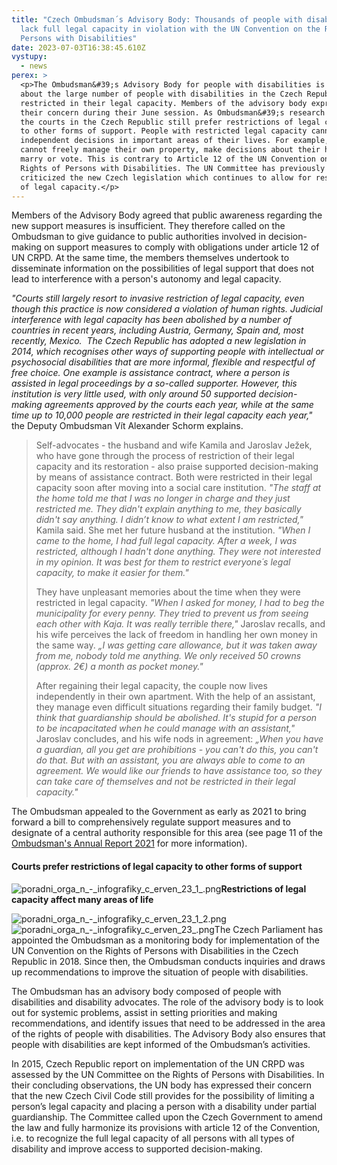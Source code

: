 ```yaml
---
title: "Czech Ombudsman´s Advisory Body: Thousands of people with disabilities
  lack full legal capacity in violation with the UN Convention on the Rights of
  Persons with Disabilities"
date: 2023-07-03T16:38:45.610Z
vystupy:
  - news
perex: >
  <p>The Ombudsman&#39;s Advisory Body for people with disabilities is alarmed
  about the large number of people with disabilities in the Czech Republic
  restricted in their legal capacity. Members of the advisory body expressed
  their concern during their June session. As Ombudsman&#39;s research shows,
  the courts in the Czech Republic still prefer restrictions of legal capacity
  to other forms of support. People with restricted legal capacity cannot make
  independent decisions in important areas of their lives. For example, they
  cannot freely manage their own property, make decisions about their health,
  marry or vote. This is contrary to Article 12 of the UN Convention on the
  Rights of Persons with Disabilities. The UN Committee has previously
  criticized the new Czech legislation which continues to allow for restrictions
  of legal capacity.</p>
---
```

<p>Members of the Advisory Body agreed that public awareness regarding the new support measures is insufficient. They therefore called on the Ombudsman to give guidance to public authorities involved in decision-making on support measures to comply with obligations under article 12 of UN CRPD. At the same time, the members themselves undertook to disseminate information on the possibilities of legal support that does not lead to interference with a person&#39;s autonomy and legal capacity.</p>

<p><em>&quot;Courts still largely resort to invasive restriction of legal capacity, even though this practice is now considered a violation of human rights. Judicial interference with legal capacity has been abolished by a number of countries in recent years, including Austria, Germany, Spain and, most recently, Mexico. &nbsp;The Czech Republic has adopted a new legislation in 2014, which recognises other ways of supporting people with intellectual or psychosocial disabilities that are more informal, flexible and respectful of free choice. One example is assistance contract, where a person is assisted in legal proceedings by a so-called supporter. However, this institution is very little used, with only around 50 supported decision-making agreements approved by the courts each year, while at the same time up to 10,000 people are restricted in their legal capacity each year,&quot; </em>the Deputy Ombudsman Vít Alexander Schorm explains.</p>

<blockquote>
<p>Self-advocates - the husband and wife Kamila and Jaroslav Ježek, who have gone through the process of restriction of their legal capacity and its restoration - also praise supported decision-making by means of assistance contract. Both were restricted in their legal capacity soon after moving into a social care institution. <em>&quot;The staff at the home told me that I was no longer in charge and they just restricted me. They didn&#39;t explain anything to me, they basically didn&#39;t say anything. I didn&rsquo;t know to what extent I am restricted,&quot;</em> Kamila said. She met her future husband at the institution. <em>&quot;When I came to the home, I had full legal capacity. After a week, I was restricted, although I hadn&#39;t done anything. They were not interested in my opinion. It was best for them to restrict everyone&acute;s legal capacity, to make it easier for them.&quot;</em></p>

<p>They have unpleasant memories about the time when they were restricted in legal capacity. <em>&quot;When I asked for money, I had to beg the municipality for every penny. They tried to prevent us from seeing each other with Kaja. It was really terrible there,&quot; </em>Jaroslav recalls, and his wife perceives the lack of freedom in handling her own money in the same way.<em> &bdquo;I was getting care allowance, but it was taken away from me, nobody told me anything. We only received 50 crowns (approx. 2</em><em>&euro;</em><em>) a month as pocket money.&quot;</em></p>

<p>After regaining their legal capacity, the couple now lives independently in their own apartment. With the help of an assistant, they manage even difficult situations regarding their family budget. <em>&quot;I think that guardianship should be abolished. It&#39;s stupid for a person to be incapacitated when he could manage with an assistant,&quot; </em>Jaroslav concludes, and his wife nods in agreement: <em>&bdquo;When you have a guardian, all you get are prohibitions - you can&#39;t do this, you can&#39;t do that. But with an assistant, you are always able to come to an agreement. We would like our friends to have assistance too, so they can take care of themselves and not be restricted in their legal capacity.&quot;</em></p>
</blockquote>

<p>The Ombudsman appealed to the Government as early as 2021 to bring forward a bill to comprehensively regulate support measures and to designate of a central authority responsible for this area (see page 11 of the <a href="https://www.ochrance.cz/en/dokument/annual_report_2021/annual_report_2021.pdf">Ombudsman&#39;s Annual Report 2021</a> for more information).</p>

<h4><strong>Courts prefer restrictions of legal capacity to other forms of support</strong></h4>

<p><img alt="poradni_orga_n_-_infografiky_c_erven_23_1_.png" src="https://www.ochrance.cz/en/aktualne/czech_ombudsman_s_advisory_body_thousands_of_people_with_disabilities_lack_legal_capacity_despite_this_being_a_violation_of_the_un_convention_on_the_rights_of_persons_with_disabilities/poradni_orga_n_-_infografiky_c_erven_23_1_.png" /><strong>Restrictions of legal capacity affect many areas of life</strong></p>

<p><img alt="poradni_orga_n_-_infografiky_c_erven_23_1_2.png" src="https://www.ochrance.cz/en/aktualne/czech_ombudsman_s_advisory_body_thousands_of_people_with_disabilities_lack_legal_capacity_despite_this_being_a_violation_of_the_un_convention_on_the_rights_of_persons_with_disabilities/poradni_orga_n_-_infografiky_c_erven_23_1_2.png" /><img alt="poradni_orga_n_-_infografiky_c_erven_23_.png" src="https://www.ochrance.cz/en/aktualne/czech_ombudsman_s_advisory_body_thousands_of_people_with_disabilities_lack_legal_capacity_despite_this_being_a_violation_of_the_un_convention_on_the_rights_of_persons_with_disabilities/poradni_orga_n_-_infografiky_c_erven_23_.png" />The Czech Parliament has appointed the Ombudsman as a monitoring body for implementation of the UN Convention on the Rights of Persons with Disabilities in the Czech Republic in 2018. Since then, the Ombudsman conducts inquiries and draws up recommendations to improve the situation of people with disabilities.</p>

<p>The Ombudsman has an advisory body composed of people with disabilities and disability advocates. The role of the advisory body is to look out for systemic problems, assist in setting priorities and making recommendations, and identify issues that need to be addressed in the area of the rights of people with disabilities. The Advisory Body also ensures that people with disabilities are kept informed of the Ombudsman&rsquo;s activities.</p>

<p>In 2015, Czech Republic report on implementation of the UN CRPD was assessed by the UN Committee on the Rights of Persons with Disabilities. In their concluding observations, the UN body has expressed their concern that the new Czech Civil Code still provides for the possibility of limiting a person&rsquo;s legal capacity and placing a person with a disability under partial guardianship. The Committee called upon the Czech Government to amend the law and fully harmonize its provisions with article&nbsp;12 of the Convention, i.e. to recognize the full legal capacity of all persons with all types of disability and improve access to supported decision-making.</p>
